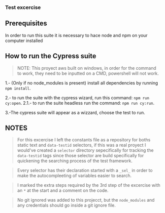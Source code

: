 ### Test excercise

## Prerequisites
In order to run this suite it is necessary to hace node and npm on your computer installed

## How to run the Cypress suite
>NOTE:
    This proyect aws built on windows, in order for the command to work, 
    they need to be inputted on a CMD, powershell will not work.

1.- (Only if no node_modules is present) install all dependencies by running `npm install`.

2.- to run the suite with the cypress wizard, run this command: `npm run cy:open`.
    2.1.- to run the suite headless run the command: `npm run cy:run`.

3.-The cypress suite will appear as a wizzard, choose the test to run.

## NOTES
> For this excercise I left the constants file as a repository for boths static text and `data-testid` selectors, 
 if this was a real proyect I would've created a `selector` directory sepecifically for tracking the `data-testid`
 tags since those selector are build specifically for quickening the searching process of the test framework.

> Every selector has their declaration started with a `_sel_` in order to make the autocompleeting of variables easier to search.

> I marked the extra steps required by the 3rd step of the excercise with an `*` at the start and a comment on the code.

>No git ignored was added to this projecct, but the `node_modules` and any credentials should go inside a git ignore file.